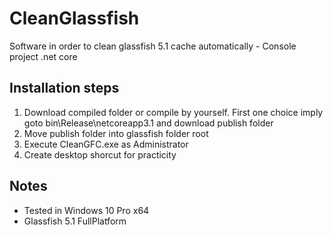 # CleanGlassfish
Software in order to clean glassfish 5.1 cache automatically - Console project .net core

## Installation steps

1. Download compiled folder or compile by yourself. First one choice imply  goto bin\Release\netcoreapp3.1 and download publish folder
2. Move publish folder into glassfish folder root
3. Execute CleanGFC.exe as Administrator
4. Create desktop shorcut for practicity

## Notes
* Tested in Windows 10 Pro x64
* Glassfish 5.1 FullPlatform
